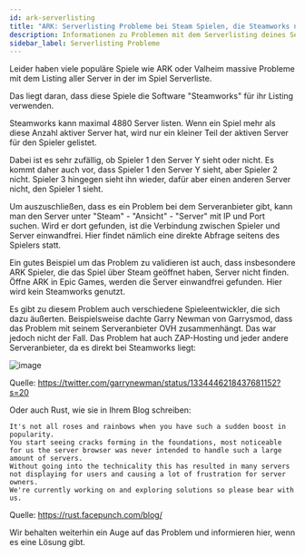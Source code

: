 ```yaml
---
id: ark-serverlisting
title: "ARK: Serverlisting Probleme bei Steam Spielen, die Steamworks nutzen"
description: Informationen zu Problemen mit dem Serverlisting deines Server, die bei Steam-Spielen auftreten können - ZAP-Hosting.com Dokumentation
sidebar_label: Serverlisting Probleme
---
```



Leider haben viele populäre Spiele wie ARK oder Valheim massive Probleme mit dem Listing aller Server in der im Spiel Serverliste. 

Das liegt daran, dass diese Spiele die Software "Steamworks" für ihr Listing verwenden. 

Steamworks kann maximal 4880 Server listen. Wenn ein Spiel mehr als diese Anzahl aktiver Server hat, wird nur ein kleiner Teil der aktiven Server für den Spieler gelistet. 

Dabei ist es sehr zufällig, ob Spieler 1 den Server Y sieht oder nicht. 
Es kommt daher auch vor, dass Spieler 1 den Server Y sieht, aber Spieler 2 nicht. Spieler 3 hingegen sieht ihn wieder, dafür aber einen anderen Server nicht, den Spieler 1 sieht.


Um auszuschließen, dass es ein Problem bei dem Serveranbieter gibt, kann man den Server unter "Steam" - "Ansicht" - "Server" mit IP und Port suchen. Wird er dort gefunden, ist die Verbindung zwischen Spieler und Server einwandfrei. Hier findet nämlich eine direkte Abfrage seitens des Spielers statt.

Ein gutes Beispiel um das Problem zu validieren ist auch, dass insbesondere ARK Spieler, die das Spiel über Steam geöffnet haben, Server nicht finden. Öffne ARK in Epic Games, werden die Server einwandfrei gefunden. Hier wird kein Steamworks genutzt.

Es gibt zu diesem Problem auch verschiedene Spieleentwickler, die sich dazu äußerten. Beispielsweise dachte Garry Newman von Garrysmod, dass das Problem mit seinem Serveranbieter OVH zusammenhängt. Das war jedoch nicht der Fall. Das Problem hat auch ZAP-Hosting und jeder andere Serveranbieter, da es direkt bei Steamworks liegt:

![image](https://user-images.githubusercontent.com/26007280/189939694-fb34c990-8386-4591-a09f-9283b2586fd8.png)

Quelle: https://twitter.com/garrynewman/status/1334446218437681152?s=20

Oder auch Rust, wie sie in Ihrem Blog schreiben:

```
It's not all roses and rainbows when you have such a sudden boost in popularity. 
You start seeing cracks forming in the foundations, most noticeable for us the server browser was never intended to handle such a large amount of servers.
Without going into the technicality this has resulted in many servers not displaying for users and causing a lot of frustration for server owners. 
We're currently working on and exploring solutions so please bear with us.
```

Quelle: https://rust.facepunch.com/blog/

Wir behalten weiterhin ein Auge auf das Problem und informieren hier, wenn es eine Lösung gibt.